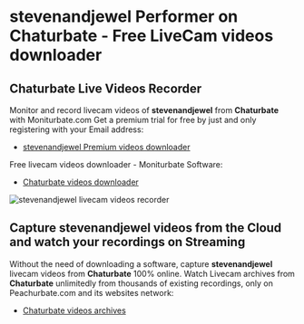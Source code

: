 # stevenandjewel Performer on Chaturbate - Free LiveCam videos downloader

## Chaturbate Live Videos Recorder

Monitor and record livecam videos of **stevenandjewel** from **Chaturbate** with Moniturbate.com
Get a premium trial for free by just and only registering with your Email address:
* [stevenandjewel Premium videos downloader](https://moniturbate.com/request-demo-licence-key.html)

Free livecam videos downloader - Moniturbate Software:
* [Chaturbate videos downloader](https://moniturbate.com/moniturbate-download-software.html)

![stevenandjewel livecam videos recorder](https://peachurnet.com/templates/moniturbate-software.png)


## Capture stevenandjewel videos from the Cloud and watch your recordings on Streaming

Without the need of downloading a software, capture **stevenandjewel** livecam videos from **Chaturbate** 100% online.
Watch Livecam archives from **Chaturbate** unlimitedly from thousands of existing recordings, only on Peachurbate.com and its websites network:
* [Chaturbate videos archives](https://peachurnet.com/)